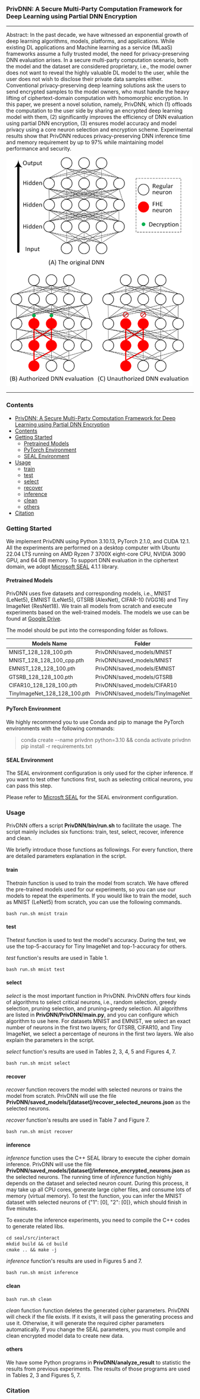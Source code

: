 ### PrivDNN: A Secure Multi-Party Computation Framework for Deep Learning using Partial DNN Encryption

---
Abstract: In the past decade, we have witnessed an exponential growth of deep learning algorithms, models, platforms, and applications. While existing DL applications and Machine learning as a service (MLaaS) frameworks assume a fully trusted model, the need for privacy-preserving DNN evaluation arises. In a secure multi-party computation scenario, both the model and the dataset are considered proprietary, i.e., the model owner does not want to reveal the highly valuable DL model to the user, while the user does not wish to disclose their private data samples either. Conventional privacy-preserving deep learning solutions ask the users to send encrypted samples to the model owners, who must handle the heavy lifting of ciphertext-domain computation with homomorphic encryption. In this paper, we present a novel solution, namely, PrivDNN, which (1) offloads the computation to the user side by sharing an encrypted deep learning model with them, (2) significantly improves the efficiency of DNN evaluation using partial DNN encryption, (3) ensures model accuracy and model privacy using a core neuron selection and encryption scheme. Experimental results show that PrivDNN reduces privacy-preserving DNN inference time and memory requirement by up to 97% while maintaining model performance and security.


<img src="pictures/privdnn.png" alt="drawing" width="500"/>

---

### Contents
- [PrivDNN: A Secure Multi-Party Computation Framework for Deep Learning using Partial DNN Encryption](#privdnn-a-secure-multi-party-computation-framework-for-deep-learning-using-partial-dnn-encryption)
- [Contents](#contents)
- [Getting Started](#getting-started)
  - [Pretrained Models](#pretrained-models)
  - [PyTorch Environment](#pytorch-environment)
  - [SEAL Environment](#seal-environment)
- [Usage](#usage)
  - [train](#train)
  - [test](#test)
  - [select](#select)
  - [recover](#recover)
  - [inference](#inference)
  - [clean](#clean)
  - [others](#others)
- [Citation](#citation)

### Getting Started

We implement PrivDNN using Python 3.10.13, PyTorch 2.1.0, and CUDA 12.1. All the experiments are performed on a desktop computer with Ubuntu 22.04 LTS running on AMD Ryzen 7 3700X eight-core CPU, NVIDIA 3090 GPU, and 64 GB memory. To support DNN evaluation in the ciphertext domain, we adopt [Microsoft SEAL](https://github.com/microsoft/SEAL.git) 4.1.1 library.

#### Pretrained Models

PrivDNN uses five datasets and corresponding models, i.e., MNIST (LeNet5), EMNIST (LeNet5), GTSRB (AlexNet), CIFAR-10 (VGG16) and Tiny ImageNet (ResNet18). We train all models from scratch and execute experiments based on the well-trained models. The models we use can be found at [Google Drive](https://drive.google.com/drive/folders/15vXR91hg6reWBr-DBrMjz__W5c54w8Nm?usp=sharing).

The model should be put into the corresponding folder as follows.

| Models Name                                     | Folder                              |
|-------------------------------------------------|-----------------------------------|
| MNIST_128_128_100.pth| PrivDNN/saved_models/MNIST        |
 MNIST_128_128_100_cpp.pth | PrivDNN/saved_models/MNIST        |
| EMNIST_128_128_100.pth                          | PrivDNN/saved_models/EMNIST       |
| GTSRB_128_128_100.pth                           | PrivDNN/saved_models/GTSRB        |
| CIFAR10_128_128_100.pth                         | PrivDNN/saved_models/CIFAR10      |
| TinyImageNet_128_128_100.pth                    | PrivDNN/saved_models/TinyImageNet |

#### PyTorch Environment

We highly recommend you to use Conda and pip to manage the PyTorch environments with the following commands:

>conda create --name privdnn python=3.10 && conda activate privdnn  
pip install -r requirements.txt

#### SEAL Environment

The SEAL environment configuration is only used for the cipher inference. If you want to test other functions first, such as selecting critical neurons, you can pass this step.

Please refer to [Microsft SEAL](https://github.com/microsoft/SEAL/tree/main) for the SEAL environment configuration.

### Usage

PrivDNN offers a script **PrivDNN/bin/run.sh** to facilitate the usage. The script mainly includes six functions: train, test, select, recover, inference and clean.

We briefly introduce those functions as followings. For every function, there are detailed parameters explanation in the script.

#### train

The*train* function is used to train the model from scratch. We have offered the pre-trained models used for our experiments, so you can use our models to repeat the experiments. If you would like to train the model, such as MNIST (LeNet5) from scratch, you can use the following commands.

```
bash run.sh mnist train
```

#### test

The*test* function is used to test the model's accuracy. During the test, we use the top-5-accuracy for Tiny ImageNet and top-1-accuracy for others.

*test* function's results are used in Table 1.

```
bash run.sh mnist test
```

#### select

*select* is the most important function in PrivDNN. PrivDNN offers four kinds of algorithms to select critical neurons, i.e., random selection, greedy selection, pruning selection, and pruning+greedy selection. All algorithms are listed in **PrivDNN/PrivDNN/main.py**, and you can configure which algorithm to use here. For datasets MNIST and EMNIST, we select an exact number of neurons in the first two layers; for GTSRB, CIFAR10, and Tiny ImageNet, we select a percentage of neurons in the first two layers. We also explain the parameters in the script.

*select* function's results are used in Tables 2, 3, 4, 5 and Figures 4, 7.

```
bash run.sh mnist select
```

#### recover

*recover* function recovers the model with selected neurons or trains the model from scratch. PrivDNN will use the file **PrivDNN/saved_models/[dataset]/recover_selected_neurons.json** as the selected neurons.

*recover* function's results are used in Table 7 and Figure 7.

```
bash run.sh mnist recover
```

#### inference

*inference* function uses the C++ SEAL library to execute the cipher domain inference. PrivDNN will use the file **PrivDNN/saved_models/[dataset]/inference_encrypted_neurons.json** as the selected neurons. The running time of *inference* function highly depends on the dataset and selected neuron count. During this process, it may take up all CPU cores, generate large cipher files, and consume lots of memory (virtual memory). To test the function, you can infer the MNIST dataset with selected neurons of {"1": [0], "2": [0]}, which should finish in five minutes.

To execute the inference experiments, you need to compile the C++ codes to generate related libs.
```
cd seal/src/interact  
mkdid build && cd build  
cmake .. && make -j
```

*inference* function's results are used in Figures 5 and 7.

```
bash run.sh mnist inference
```

#### clean

```
bash run.sh clean
```

*clean* function function deletes the generated cipher parameters. PrivDNN will check if the file exists. If it exists, it will pass the generating process and use it. Otherwise, it will generate the required cipher parameters automatically. If you change the SEAL parameters, you must compile and clean encrypted model data to create new data.

#### others

We have some Python programs in **PrivDNN/analyze_result** to statistic the results from previous experiments. The results of those programs are used in Tables 2, 3 and Figures 5, 7.

### Citation
